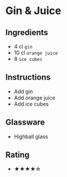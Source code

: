 # Gin & Juice

## Ingredients
- 4 cl `gin`
- 10 cl `orange juice`
- 8 `ice cubes`

## Instructions
- Add gin
- Add orange juice
- Add ice cubes

## Glassware
- Highball glass

## Rating
- ★★★★☆